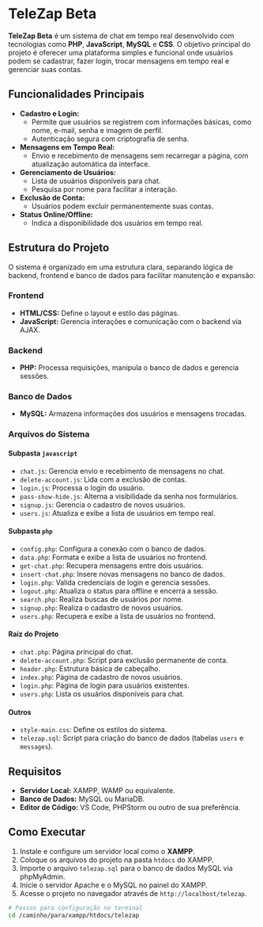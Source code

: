 # TeleZap Beta

**TeleZap Beta** é um sistema de chat em tempo real desenvolvido com tecnologias como **PHP**, **JavaScript**, **MySQL** e **CSS**. O objetivo principal do projeto é oferecer uma plataforma simples e funcional onde usuários podem se cadastrar, fazer login, trocar mensagens em tempo real e gerenciar suas contas.

## Funcionalidades Principais

- **Cadastro e Login:** 
  - Permite que usuários se registrem com informações básicas, como nome, e-mail, senha e imagem de perfil.
  - Autenticação segura com criptografia de senha.
- **Mensagens em Tempo Real:** 
  - Envio e recebimento de mensagens sem recarregar a página, com atualização automática da interface.
- **Gerenciamento de Usuários:** 
  - Lista de usuários disponíveis para chat.
  - Pesquisa por nome para facilitar a interação.
- **Exclusão de Conta:** 
  - Usuários podem excluir permanentemente suas contas.
- **Status Online/Offline:** 
  - Indica a disponibilidade dos usuários em tempo real.

## Estrutura do Projeto

O sistema é organizado em uma estrutura clara, separando lógica de backend, frontend e banco de dados para facilitar manutenção e expansão:

### **Frontend**
- **HTML/CSS:** Define o layout e estilo das páginas.
- **JavaScript:** Gerencia interações e comunicação com o backend via AJAX.

### **Backend**
- **PHP:** Processa requisições, manipula o banco de dados e gerencia sessões.

### **Banco de Dados**
- **MySQL:** Armazena informações dos usuários e mensagens trocadas.

### **Arquivos do Sistema**

#### **Subpasta `javascript`**
- `chat.js`: Gerencia envio e recebimento de mensagens no chat.
- `delete-account.js`: Lida com a exclusão de contas.
- `login.js`: Processa o login do usuário.
- `pass-show-hide.js`: Alterna a visibilidade da senha nos formulários.
- `signup.js`: Gerencia o cadastro de novos usuários.
- `users.js`: Atualiza e exibe a lista de usuários em tempo real.

#### **Subpasta `php`**
- `config.php`: Configura a conexão com o banco de dados.
- `data.php`: Formata e exibe a lista de usuários no frontend.
- `get-chat.php`: Recupera mensagens entre dois usuários.
- `insert-chat.php`: Insere novas mensagens no banco de dados.
- `login.php`: Valida credenciais de login e gerencia sessões.
- `logout.php`: Atualiza o status para offline e encerra a sessão.
- `search.php`: Realiza buscas de usuários por nome.
- `signup.php`: Realiza o cadastro de novos usuários.
- `users.php`: Recupera e exibe a lista de usuários no frontend.

#### **Raiz do Projeto**
- `chat.php`: Página principal do chat.
- `delete-account.php`: Script para exclusão permanente de conta.
- `header.php`: Estrutura básica de cabeçalho.
- `index.php`: Página de cadastro de novos usuários.
- `login.php`: Página de login para usuários existentes.
- `users.php`: Lista os usuários disponíveis para chat.

#### **Outros**
- `style-main.css`: Define os estilos do sistema.
- `telezap.sql`: Script para criação do banco de dados (tabelas `users` e `messages`).

## Requisitos

- **Servidor Local:** XAMPP, WAMP ou equivalente.
- **Banco de Dados:** MySQL ou MariaDB.
- **Editor de Código:** VS Code, PHPStorm ou outro de sua preferência.

## Como Executar

1. Instale e configure um servidor local como o **XAMPP**.
2. Coloque os arquivos do projeto na pasta `htdocs` do XAMPP.
3. Importe o arquivo `telezap.sql` para o banco de dados MySQL via phpMyAdmin.
4. Inicie o servidor Apache e o MySQL no painel do XAMPP.
5. Acesse o projeto no navegador através de `http://localhost/telezap`.

```bash
# Passos para configuração no terminal
cd /caminho/para/xampp/htdocs/telezap
